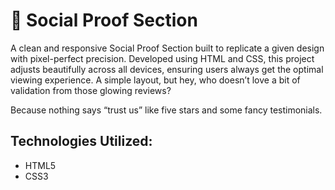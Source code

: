 # 🔹 Social Proof Section

A clean and responsive Social Proof Section built to replicate a given design with pixel-perfect precision. Developed using HTML and CSS, this project adjusts beautifully across all devices, ensuring users always get the optimal viewing experience. A simple layout, but hey, who doesn’t love a bit of validation from those glowing reviews?

Because nothing says “trust us” like five stars and some fancy testimonials.

## Technologies Utilized:

- HTML5
- CSS3
